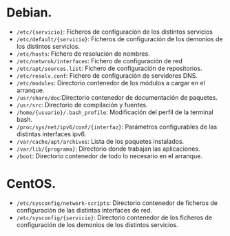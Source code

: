 # Debian.
- `/etc/{servicio}`: Ficheros de configuración de los distintos servicios
- `/etc/default/{servicio}`: Ficheros de configuración de los demonios de los distintos servicios.
- `/etc/hosts`: Fichero de resolución de nombres.
- `/etc/netwrok/interfaces`: Fichero de configuración de red
- `/etc/apt/sources.list`: Fichero de configuración de repositorios.
- `/etc/resolv.conf`: Fichero de configuración de servidores DNS.
- `/etc/modules`: Directorio contenedor de los módulos a cargar en el arranque.
- `/usr/share/doc`:Directorio contenedor de documentación de paquetes.
- `/usr/src`: Directorio de compilación y fuentes.
- `/home/{usuario}/.bash_profile`: Modificación del perfil de la terminal bash.
- `/proc/sys/net/ipv6/conf/{interfaz}`: Parámetros configurables de las distintas interfaces ipv6.
- `/var/cache/apt/archives`: Lista de los paquetes instalados.
- `/var/lib/{programa}`: Directorio donde trabajan las aplicaciones.
- `/boot`: Directorio contenedor de todo lo necesario en el arranque.

# CentOS.
- `/etc/sysconfig/network-scripts`: Directorio contenedor de ficheros de configuración de las distintas interfaces de red.
- `/etc/sysconfig/{servicio}`: Directorio contenedor de los ficheros de configuración de los demonios de los distintos servicios.